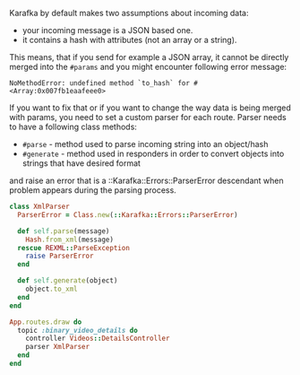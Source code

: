 Karafka by default makes two assumptions about incoming data:

- your incoming message is a JSON based one.
- it contains a hash with attributes (not an array or a string).

This means, that if you send for example a JSON array, it cannot be directly merged into the ```#params``` and you might encounter following error message:

```
NoMethodError: undefined method `to_hash` for #<Array:0x007fb1eaafeee0>
```

If you want to fix that or if you want to change the way data is being merged with params, you need to set a custom parser for each route. Parser needs to have a following class methods:

  - ```#parse``` - method used to parse incoming string into an object/hash
  - ```#generate``` - method used in responders in order to convert objects into strings that have desired format

and raise an error that is a ::Karafka::Errors::ParserError descendant when problem appears during the parsing process.

```ruby
class XmlParser
  ParserError = Class.new(::Karafka::Errors::ParserError)

  def self.parse(message)
    Hash.from_xml(message)
  rescue REXML::ParseException
    raise ParserError
  end

  def self.generate(object)
    object.to_xml
  end
end

App.routes.draw do
  topic :binary_video_details do
    controller Videos::DetailsController
    parser XmlParser
  end
end
```
